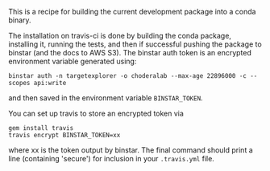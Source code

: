 This is a recipe for building the current development package into a conda
binary.

The installation on travis-ci is done by building the conda package, installing
it, running the tests, and then if successful pushing the package to binstar
(and the docs to AWS S3). The binstar auth token is an encrypted environment
variable generated using:
```
binstar auth -n targetexplorer -o choderalab --max-age 22896000 -c --scopes api:write
```
and then saved in the environment variable `BINSTAR_TOKEN`.

You can set up travis to store an encrypted token via
```
gem install travis
travis encrypt BINSTAR_TOKEN=xx
```

where xx is the token output by binstar. The final command should print a line (containing 'secure') for inclusion in your `.travis.yml` file.